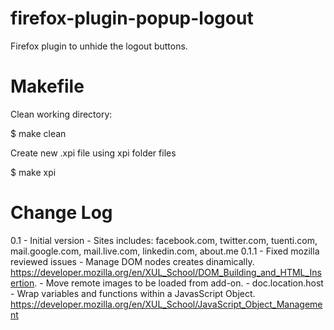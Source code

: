 firefox-plugin-popup-logout
===========================

Firefox plugin to unhide the logout buttons.

Makefile
========

Clean working directory:

$ make clean

Create new .xpi file using xpi folder files

$ make xpi

Change Log
=========

0.1
	- Initial version
	- Sites includes: facebook.com, twitter.com, tuenti.com, mail.google.com, mail.live.com, linkedin.com, about.me
0.1.1
	- Fixed mozilla reviewed issues
		- Manage DOM nodes creates dinamically. https://developer.mozilla.org/en/XUL_School/DOM_Building_and_HTML_Insertion.
		- Move remote images to be loaded from add-on.
		- doc.location.host
		- Wrap variables and functions within a JavasScript Object. https://developer.mozilla.org/en/XUL_School/JavaScript_Object_Management

